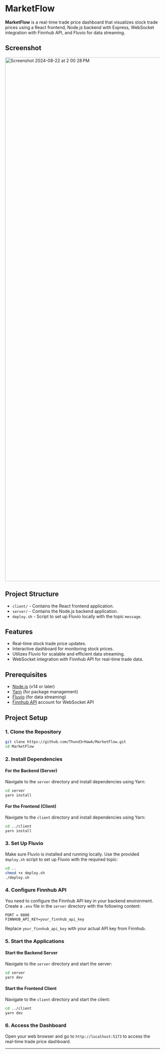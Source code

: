 # MarketFlow

**MarketFlow** is a real-time trade price dashboard that visualizes stock trade prices using a React frontend, Node.js backend with Express, WebSocket integration with Finnhub API, and Fluvio for data streaming.

## Screenshot
<img width="1706" alt="Screenshot 2024-08-22 at 2 00 28 PM" src="https://github.com/user-attachments/assets/ff37f6b4-35dd-41d8-9e7a-1e6712b16538">


## Project Structure

- `client/` - Contains the React frontend application.
- `server/` - Contains the Node.js backend application.
- `deploy.sh` - Script to set up Fluvio locally with the topic `message`.

## Features

- Real-time stock trade price updates.
- Interactive dashboard for monitoring stock prices.
- Utilizes Fluvio for scalable and efficient data streaming.
- WebSocket integration with Finnhub API for real-time trade data.

## Prerequisites

- [Node.js](https://nodejs.org/) (v14 or later)
- [Yarn](https://classic.yarnpkg.com/) (for package management)
- [Fluvio](https://fluvio.io/) (for data streaming)
- [Finnhub API](https://finnhub.io/) account for WebSocket API

## Project Setup

### 1. Clone the Repository

```bash
git clone https://github.com/Thund3rHawk/MarketFlow.git
cd MarketFlow
```

### 2. Install Dependencies

#### For the Backend (Server)

Navigate to the `server` directory and install dependencies using Yarn:

```bash
cd server
yarn install
```

#### For the Frontend (Client)

Navigate to the `client` directory and install dependencies using Yarn:

```bash
cd ../client
yarn install
```

### 3. Set Up Fluvio

Make sure Fluvio is installed and running locally. Use the provided `deploy.sh` script to set up Fluvio with the required topic:

```bash
cd ..
chmod +x deploy.sh
./deploy.sh
```

### 4. Configure Finnhub API

You need to configure the Finnhub API key in your backend environment. Create a `.env` file in the `server` directory with the following content:

```
PORT = 8080
FINNHUB_API_KEY=your_finnhub_api_key
```

Replace `your_finnhub_api_key` with your actual API key from Finnhub.

### 5. Start the Applications

#### Start the Backend Server

Navigate to the `server` directory and start the server:

```bash
cd server
yarn dev
```

#### Start the Frontend Client

Navigate to the `client` directory and start the client:

```bash
cd ../client
yarn dev
```

### 6. Access the Dashboard

Open your web browser and go to `http://localhost:5173` to access the real-time trade price dashboard.


---

